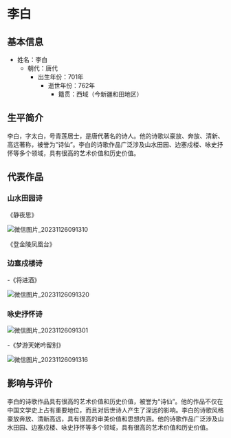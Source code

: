 # 李白

## 基本信息

- 姓名：李白
  - 朝代：唐代
    - 出生年份：701年
      - 逝世年份：762年
        - 籍贯：西域（今新疆和田地区）

## 生平简介

李白，字太白，号青莲居士，是唐代著名的诗人。他的诗歌以豪放、奔放、清新、高远著称，被誉为“诗仙”。李白的诗歌作品广泛涉及山水田园、边塞戍楼、咏史抒怀等多个领域，具有很高的艺术价值和历史价值。

## 代表作品

### 山水田园诗

《静夜思》

![微信图片_20231126091310](https://github.com/ffccyy555/-/assets/152047533/c646f575-09b0-4c0e-807f-eaf66de95bfe)


《登金陵凤凰台》


### 边塞戍楼诗

-《将进酒》

![微信图片_20231126091320](https://github.com/ffccyy555/-/assets/152047533/79392b43-6845-4450-8e69-6d9b164ee121)


### 咏史抒怀诗
![微信图片_20231126091301](https://github.com/ffccyy555/-/assets/152047533/d53a4b32-9600-4205-a57b-cb2dc03ca2cb)

-《梦游天姥吟留别》

![微信图片_20231126091316](https://github.com/ffccyy555/-/assets/152047533/a0ed24c3-e47b-49e2-99ec-e3ed9b57bed9)


## 影响与评价

李白的诗歌作品具有很高的艺术价值和历史价值，被誉为“诗仙”。他的作品不仅在中国文学史上占有重要地位，而且对后世诗人产生了深远的影响。李白的诗歌风格豪放奔放、清新高远，具有很高的审美价值和思想内涵。他的诗歌作品广泛涉及山水田园、边塞戍楼、咏史抒怀等多个领域，具有很高的艺术价值和历史价值。
